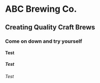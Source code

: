 # ABC Brewing Co.
## Creating Quality Craft Brews
### Come on down and try yourself 
#### Test 
##### Test 
###### Test 
